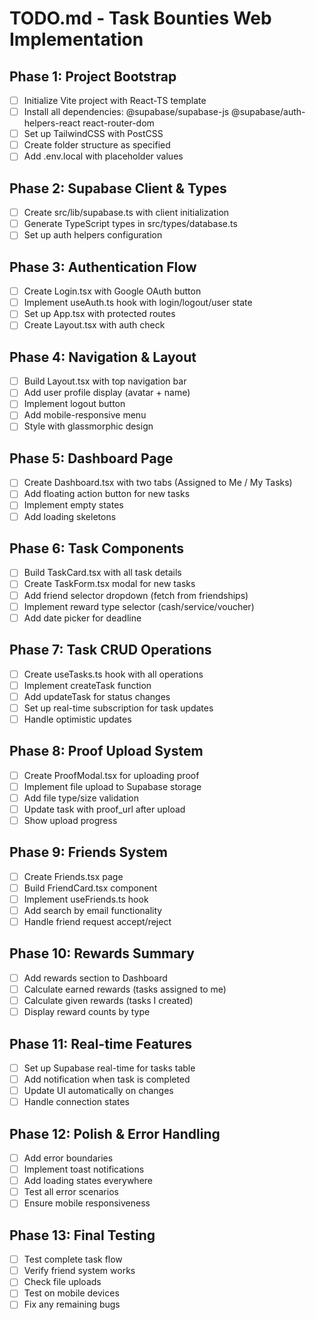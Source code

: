 # TODO.md - Task Bounties Web Implementation

## Phase 1: Project Bootstrap
- [ ] Initialize Vite project with React-TS template
- [ ] Install all dependencies: @supabase/supabase-js @supabase/auth-helpers-react react-router-dom
- [ ] Set up TailwindCSS with PostCSS
- [ ] Create folder structure as specified
- [ ] Add .env.local with placeholder values

## Phase 2: Supabase Client & Types
- [ ] Create src/lib/supabase.ts with client initialization
- [ ] Generate TypeScript types in src/types/database.ts
- [ ] Set up auth helpers configuration

## Phase 3: Authentication Flow
- [ ] Create Login.tsx with Google OAuth button
- [ ] Implement useAuth.ts hook with login/logout/user state
- [ ] Set up App.tsx with protected routes
- [ ] Create Layout.tsx with auth check

## Phase 4: Navigation & Layout
- [ ] Build Layout.tsx with top navigation bar
- [ ] Add user profile display (avatar + name)
- [ ] Implement logout button
- [ ] Add mobile-responsive menu
- [ ] Style with glassmorphic design

## Phase 5: Dashboard Page
- [ ] Create Dashboard.tsx with two tabs (Assigned to Me / My Tasks)
- [ ] Add floating action button for new tasks
- [ ] Implement empty states
- [ ] Add loading skeletons

## Phase 6: Task Components
- [ ] Build TaskCard.tsx with all task details
- [ ] Create TaskForm.tsx modal for new tasks
- [ ] Add friend selector dropdown (fetch from friendships)
- [ ] Implement reward type selector (cash/service/voucher)
- [ ] Add date picker for deadline

## Phase 7: Task CRUD Operations
- [ ] Create useTasks.ts hook with all operations
- [ ] Implement createTask function
- [ ] Add updateTask for status changes
- [ ] Set up real-time subscription for task updates
- [ ] Handle optimistic updates

## Phase 8: Proof Upload System
- [ ] Create ProofModal.tsx for uploading proof
- [ ] Implement file upload to Supabase storage
- [ ] Add file type/size validation
- [ ] Update task with proof_url after upload
- [ ] Show upload progress

## Phase 9: Friends System
- [ ] Create Friends.tsx page
- [ ] Build FriendCard.tsx component
- [ ] Implement useFriends.ts hook
- [ ] Add search by email functionality
- [ ] Handle friend request accept/reject

## Phase 10: Rewards Summary
- [ ] Add rewards section to Dashboard
- [ ] Calculate earned rewards (tasks assigned to me)
- [ ] Calculate given rewards (tasks I created)
- [ ] Display reward counts by type

## Phase 11: Real-time Features
- [ ] Set up Supabase real-time for tasks table
- [ ] Add notification when task is completed
- [ ] Update UI automatically on changes
- [ ] Handle connection states

## Phase 12: Polish & Error Handling
- [ ] Add error boundaries
- [ ] Implement toast notifications
- [ ] Add loading states everywhere
- [ ] Test all error scenarios
- [ ] Ensure mobile responsiveness

## Phase 13: Final Testing
- [ ] Test complete task flow
- [ ] Verify friend system works
- [ ] Check file uploads
- [ ] Test on mobile devices
- [ ] Fix any remaining bugs